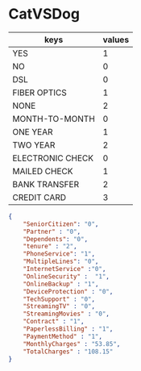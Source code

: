 # CatVSDog

|keys|values|
|----|------|
|YES  |1|
|NO | 0|
|DSL | 0|
|FIBER OPTICS | 1|
|NONE | 2|
|MONTH-TO-MONTH | 0|
|ONE YEAR | 1|
|TWO YEAR | 2|
|ELECTRONIC CHECK | 0|
|MAILED CHECK | 1|
|BANK TRANSFER | 2|
|CREDIT CARD | 3|

``` json
{   
    "SeniorCitizen": "0",
    "Partner" : "0",
    "Dependents": "0",
    "tenure" : "2",
    "PhoneService": "1",
    "MultipleLines": "0",
    "InternetService" :"0",
    "OnlineSecurity" :	"1",
    "OnlineBackup" : "1",
    "DeviceProtection" : "0",
    "TechSupport" : "0",
    "StreamingTV" : "0",
    "StreamingMovies" : "0",
    "Contract" : "1",
    "PaperlessBilling" : "1",
    "PaymentMethod" : "1",
    "MonthlyCharges" : "53.85",
    "TotalCharges" : "108.15"
}

```


